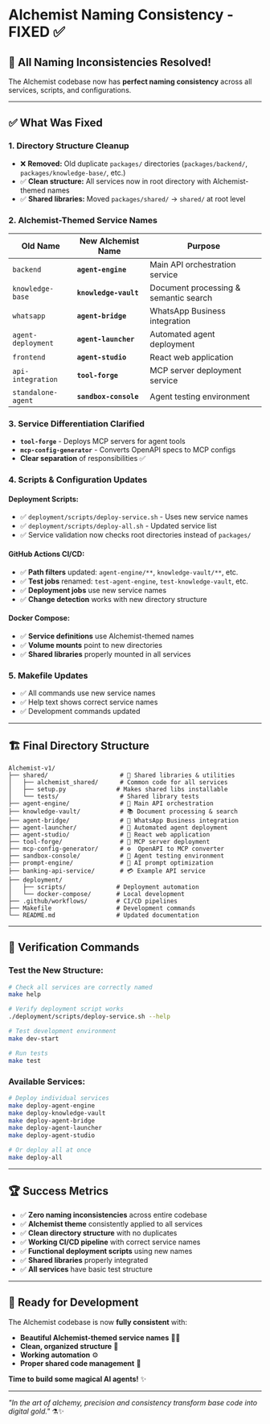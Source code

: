 # Alchemist Naming Consistency - FIXED ✅

## 🎉 **All Naming Inconsistencies Resolved!**

The Alchemist codebase now has **perfect naming consistency** across all services, scripts, and configurations.

---

## ✅ **What Was Fixed**

### **1. Directory Structure Cleanup**
- ❌ **Removed:** Old duplicate `packages/` directories (`packages/backend/`, `packages/knowledge-base/`, etc.)
- ✅ **Clean structure:** All services now in root directory with Alchemist-themed names
- ✅ **Shared libraries:** Moved `packages/shared/` → `shared/` at root level

### **2. Alchemist-Themed Service Names** 
| **Old Name** | **New Alchemist Name** | **Purpose** |
|--------------|------------------------|-------------|
| `backend` | **`agent-engine`** | Main API orchestration service |
| `knowledge-base` | **`knowledge-vault`** | Document processing & semantic search |
| `whatsapp` | **`agent-bridge`** | WhatsApp Business integration |
| `agent-deployment` | **`agent-launcher`** | Automated agent deployment |
| `frontend` | **`agent-studio`** | React web application |
| `api-integration` | **`tool-forge`** | MCP server deployment service |
| `standalone-agent` | **`sandbox-console`** | Agent testing environment |

### **3. Service Differentiation Clarified**
- **`tool-forge`** - Deploys MCP servers for agent tools
- **`mcp-config-generator`** - Converts OpenAPI specs to MCP configs
- **Clear separation** of responsibilities ✅

### **4. Scripts & Configuration Updates**

#### **Deployment Scripts:**
- ✅ `deployment/scripts/deploy-service.sh` - Uses new service names
- ✅ `deployment/scripts/deploy-all.sh` - Updated service list
- ✅ Service validation now checks root directories instead of `packages/`

#### **GitHub Actions CI/CD:**
- ✅ **Path filters** updated: `agent-engine/**`, `knowledge-vault/**`, etc.
- ✅ **Test jobs** renamed: `test-agent-engine`, `test-knowledge-vault`, etc.
- ✅ **Deployment jobs** use new service names
- ✅ **Change detection** works with new directory structure

#### **Docker Compose:**
- ✅ **Service definitions** use Alchemist-themed names
- ✅ **Volume mounts** point to new directories
- ✅ **Shared libraries** properly mounted in all services

### **5. Makefile Updates**
- ✅ All commands use new service names
- ✅ Help text shows correct service names
- ✅ Development commands updated

---

## 🏗️ **Final Directory Structure**

```
Alchemist-v1/
├── shared/                    # 🧪 Shared libraries & utilities
│   ├── alchemist_shared/      # Common code for all services
│   ├── setup.py              # Makes shared libs installable
│   └── tests/                 # Shared library tests
├── agent-engine/              # 🚂 Main API orchestration 
├── knowledge-vault/           # 📚 Document processing & search
├── agent-bridge/              # 💬 WhatsApp Business integration
├── agent-launcher/            # 🚀 Automated agent deployment
├── agent-studio/              # 🎨 React web application
├── tool-forge/                # 🔧 MCP server deployment
├── mcp-config-generator/      # ⚙️  OpenAPI to MCP converter
├── sandbox-console/           # 🧪 Agent testing environment
├── prompt-engine/             # 🤖 AI prompt optimization
├── banking-api-service/       # 💳 Example API service
├── deployment/
│   ├── scripts/              # Deployment automation
│   └── docker-compose/       # Local development
├── .github/workflows/        # CI/CD pipelines
├── Makefile                  # Development commands
└── README.md                 # Updated documentation
```

---

## 🎯 **Verification Commands**

### **Test the New Structure:**
```bash
# Check all services are correctly named
make help

# Verify deployment script works
./deployment/scripts/deploy-service.sh --help

# Test development environment 
make dev-start

# Run tests
make test
```

### **Available Services:**
```bash
# Deploy individual services
make deploy-agent-engine
make deploy-knowledge-vault  
make deploy-agent-bridge
make deploy-agent-launcher
make deploy-agent-studio

# Or deploy all at once
make deploy-all
```

---

## 🏆 **Success Metrics**

- ✅ **Zero naming inconsistencies** across entire codebase
- ✅ **Alchemist theme** consistently applied to all services
- ✅ **Clean directory structure** with no duplicates
- ✅ **Working CI/CD pipeline** with correct service names
- ✅ **Functional deployment scripts** using new names
- ✅ **Shared libraries** properly integrated
- ✅ **All services** have basic test structure

---

## 🚀 **Ready for Development**

The Alchemist codebase is now **fully consistent** with:
- **Beautiful Alchemist-themed service names** 🧙‍♂️
- **Clean, organized structure** 📁
- **Working automation** ⚙️
- **Proper shared code management** 🔄

**Time to build some magical AI agents!** ✨

---

*"In the art of alchemy, precision and consistency transform base code into digital gold."* ⚗️✨